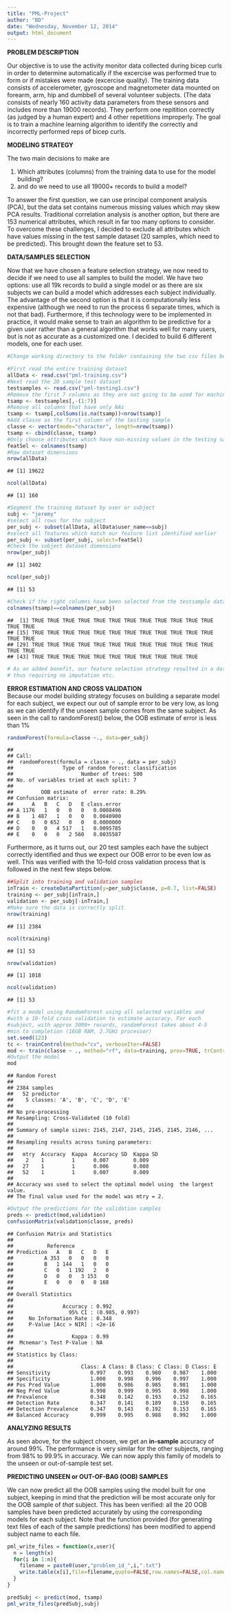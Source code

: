 ```yaml
---
title: "PML-Project"
author: "BD"
date: "Wednesday, November 12, 2014"
output: html_document
---
```

**PROBLEM DESCRIPTION**  

Our objective is to use the activity monitor data collected during bicep curls in order to determine automatically if the excercise was performed true to form or if mistakes were made (excercise quality). The training data consists of accelerometer, gyroscope and magnetometer data mounted on forearm, arm, hip and dumbbell of several volunteer subjects. (The data consists of nearly 160 activity data parameters from these sensors and includes more than 19000 records). They perform one repitition correctly (as judged by a human expert) and 4 other repetitions improperly. The goal is to train a machine learning algorithm to identify the correctly and incorrectly performed reps of bicep curls. 

**MODELING STRATEGY**

The two main decisions to make are  
1) Which attributes (columns) from the training data to use for the model building?   
2) and do we need to use all 19000+ records to build a model?

To answer the first question, we can use principal component analysis (PCA), but the data set contains numerous missing values which may skew PCA results. Traditional correlation analysis is another option, but there are 153 numerical attributes, which result in far too many options to consider. 
To overcome these challenges, I decided to exclude all attributes which have values missing in the test sample dataset (20 samples, which need to be predicted). This brought down the feature set to 53.



**DATA/SAMPLES SELECTION**  

Now that we have chosen a feature selection strategy, we now need to decide if we need to use all samples to build the model. We have two options: use all 19k records to build a single model or as there are six subjects we can build a model which addresses each subject individually. The advantage of the second option is that it is computationally less expensive (although we need to run the process 6 separate times, which is not that bad). Furthermore, if this technology were to be implemented in practice, it would make sense to train an algorithm to be predictive for a given user rather than a general algorithm that works well for many users, but is not as accurate as a customized one. I decided to build 6 different models, one for each user. 


```r
#Change working directory to the folder containing the two csv files below, before running this code, by running ... setwd("full path of the correct directory")

#First read the entire training dataset
allData <- read.csv("pml-training.csv")
#Next read the 20 sample test dataset
testsamples <- read.csv("pml-testing1.csv")
#Remove the first 7 columns as they are not going to be used for machine learning
tsamp <- testsamples[,-(1:7)]
#Remove all columns that have only NAs
tsamp <- tsamp[,colSums(is.na(tsamp))<nrow(tsamp)]
#Add classe as the first column of the testing sample
classe <- vector(mode="character", length=nrow(tsamp))
tsamp <- cbind(classe, tsamp)
#Only choose attributes which have non-missing values in the testing sample
featSel <- colnames(tsamp)
#Raw dataset dimensions
nrow(allData)
```

```
## [1] 19622
```

```r
ncol(allData)
```

```
## [1] 160
```

```r
#Segment the training dataset by user or subject
subj <- "jeremy"
#select all rows for the subject
per_subj <- subset(allData, allData$user_name==subj)
#select all features which match our feature list identified earlier
per_subj <- subset(per_subj, select=featSel)
#Check the subject dataset dimensions
nrow(per_subj)
```

```
## [1] 3402
```

```r
ncol(per_subj)
```

```
## [1] 53
```

```r
#Check if the right columns have been selected from the testsample dataset and the subject dataset
colnames(tsamp)==colnames(per_subj)
```

```
##  [1] TRUE TRUE TRUE TRUE TRUE TRUE TRUE TRUE TRUE TRUE TRUE TRUE TRUE TRUE
## [15] TRUE TRUE TRUE TRUE TRUE TRUE TRUE TRUE TRUE TRUE TRUE TRUE TRUE TRUE
## [29] TRUE TRUE TRUE TRUE TRUE TRUE TRUE TRUE TRUE TRUE TRUE TRUE TRUE TRUE
## [43] TRUE TRUE TRUE TRUE TRUE TRUE TRUE TRUE TRUE TRUE TRUE
```

```r
# As an added benefit, our feature selection strategy resulted in a dataset with no NA's,
# thus requiring no imputation etc.
```

**ERROR ESTIMATION AND CROSS VALIDATION**  
Because our model building strategy focuses on building a separate model for each subject, we expect our out of sample error to be very low, as long as we can identify if the unseen sample comes from the same subject. As seen in the call to randomForest() below, the OOB estimate of error is less than 1%


```r
randomForest(formula=classe ~., data=per_subj)
```

```
## 
## Call:
##  randomForest(formula = classe ~ ., data = per_subj) 
##                Type of random forest: classification
##                      Number of trees: 500
## No. of variables tried at each split: 7
## 
##         OOB estimate of  error rate: 0.29%
## Confusion matrix:
##      A   B   C   D   E class.error
## A 1176   1   0   0   0   0.0008496
## B    1 487   1   0   0   0.0040900
## C    0   0 652   0   0   0.0000000
## D    0   0   4 517   1   0.0095785
## E    0   0   0   2 560   0.0035587
```

Furthermore, as it turns out, our 20 test samples each have the subject correctly identified and thus we expect our OOB error to be even low as well. This was verified with the 10-fold cross validation process that is followed in the next few steps below.


```r
##Split into training and validation samples
inTrain <- createDataPartition(y=per_subj$classe, p=0.7, list=FALSE)
training <- per_subj[inTrain,]
validation <- per_subj[-inTrain,]
#Make sure the data is correctly split
nrow(training)
```

```
## [1] 2384
```

```r
ncol(training)
```

```
## [1] 53
```

```r
nrow(validation)
```

```
## [1] 1018
```

```r
ncol(validation)
```

```
## [1] 53
```

```r
#fit a model using RandomForest using all selected variables and
#with a 10-fold cross validation to estimate accuracy. For each
#subject, with approx 3000+ records, randomForest takes about 4-5
#min to completion (16GB RAM, 2.7GHz processor)
set.seed(123)
tc <- trainControl(method="cv", verboseIter=FALSE)
mod <- train(classe ~ ., method="rf", data=training, prox=TRUE, trControl=tc)
#Output the model
mod
```

```
## Random Forest 
## 
## 2384 samples
##   52 predictor
##    5 classes: 'A', 'B', 'C', 'D', 'E' 
## 
## No pre-processing
## Resampling: Cross-Validated (10 fold) 
## 
## Summary of sample sizes: 2145, 2147, 2145, 2145, 2145, 2146, ... 
## 
## Resampling results across tuning parameters:
## 
##   mtry  Accuracy  Kappa  Accuracy SD  Kappa SD
##    2    1         1      0.007        0.009   
##   27    1         1      0.006        0.008   
##   52    1         1      0.007        0.009   
## 
## Accuracy was used to select the optimal model using  the largest value.
## The final value used for the model was mtry = 2.
```

```r
#Output the predictions for the validation samples
preds <- predict(mod,validation)
confusionMatrix(validation$classe, preds)
```

```
## Confusion Matrix and Statistics
## 
##           Reference
## Prediction   A   B   C   D   E
##          A 353   0   0   0   0
##          B   1 144   1   0   0
##          C   0   1 192   2   0
##          D   0   0   3 153   0
##          E   0   0   0   0 168
## 
## Overall Statistics
##                                         
##                Accuracy : 0.992         
##                  95% CI : (0.985, 0.997)
##     No Information Rate : 0.348         
##     P-Value [Acc > NIR] : <2e-16        
##                                         
##                   Kappa : 0.99          
##  Mcnemar's Test P-Value : NA            
## 
## Statistics by Class:
## 
##                      Class: A Class: B Class: C Class: D Class: E
## Sensitivity             0.997    0.993    0.980    0.987    1.000
## Specificity             1.000    0.998    0.996    0.997    1.000
## Pos Pred Value          1.000    0.986    0.985    0.981    1.000
## Neg Pred Value          0.998    0.999    0.995    0.998    1.000
## Prevalence              0.348    0.142    0.193    0.152    0.165
## Detection Rate          0.347    0.141    0.189    0.150    0.165
## Detection Prevalence    0.347    0.143    0.192    0.153    0.165
## Balanced Accuracy       0.999    0.995    0.988    0.992    1.000
```
**ANALYZING RESULTS**  

As seen above, for the subject chosen, we get an **in-sample** accuracy of around 99%. The performance is very similar for the other subjects, ranging from 98% to 99.9% in accuracy. We can now apply this family of models to the unseen or out-of-sample test set.

**PREDICTING UNSEEN or OUT-OF-BAG (OOB) SAMPLES**  

We can now predict all the OOB samples using the model built for one subject, keeping in mind that the prediction will be most accurate only for the OOB sample of *that* subject. This has been verified: all the 20 OOB samples have been predicted accurately by using the corresponding models for each subject. Note that the function provided (for generating text files of each of the sample predictions) has been modified to append subject name to each file.


```r
pml_write_files = function(x,user){
  n = length(x)
  for(i in 1:n){
    filename = paste0(user,"problem_id_",i,".txt")
    write.table(x[i],file=filename,quote=FALSE,row.names=FALSE,col.names=FALSE)
  }
}

predSubj <- predict(mod, tsamp)
pml_write_files(predSubj,subj)
```
